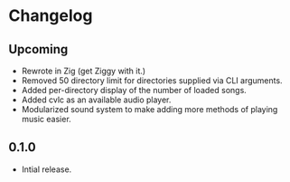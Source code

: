 # Changelog

## Upcoming

- Rewrote in Zig (get Ziggy with it.)
- Removed 50 directory limit for directories supplied via CLI arguments.
- Added per-directory display of the number of loaded songs.
- Added cvlc as an available audio player.
- Modularized sound system to make adding more methods of playing music easier.

## 0.1.0

- Intial release.
